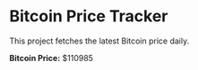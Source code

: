 # Bitcoin Price Tracker

This project fetches the latest Bitcoin price daily.

**Bitcoin Price:** $110985
